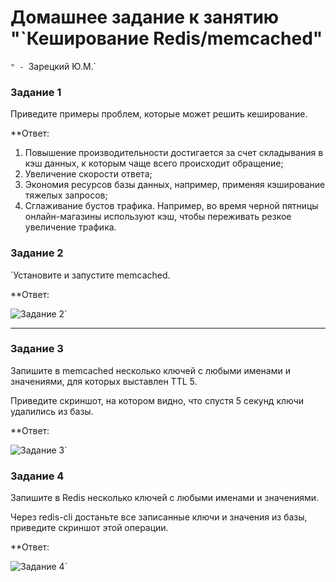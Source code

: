 # Домашнее задание к занятию "`Кеширование Redis/memcached"
`" - `Зарецкий Ю.М.`


### Задание 1

Приведите примеры проблем, которые может решить кеширование.

**Ответ:
 
1) Повышение производительности  достигается за счет
складывания в кэш данных, к которым чаще всего происходит
обращение;
2) Увеличение скорости ответа;
3) Экономия ресурсов базы данных, например, применяя
кэширование тяжелых запросов;
4) Сглаживание бустов трафика. Например, во время черной
пятницы онлайн-магазины используют кэш, чтобы переживать
резкое увеличение трафика.

### Задание 2

`Установите и запустите memcached.

**Ответ:

![Задание 2](https://github.com/daroutine/cash/blob/main/%D0%B7%D0%B0%D0%B4%D0%B0%D0%BD%D0%B8%D0%B52.png)`


---

### Задание 3

Запишите в memcached несколько ключей с любыми именами и значениями, для которых выставлен TTL 5.

Приведите скриншот, на котором видно, что спустя 5 секунд ключи удалились из базы.


**Ответ:

![Задание 3](https://github.com/daroutine/cash/blob/main/3%D0%B7%D0%B0%D0%B4%D0%B0%D0%BD%D0%B8%D0%B5.png)`

### Задание 4

Запишите в Redis несколько ключей с любыми именами и значениями.

Через redis-cli достаньте все записанные ключи и значения из базы, приведите скриншот этой операции.

**Ответ:

![Задание 4](https://github.com/daroutine/cash/blob/main/4%D0%B7%D0%B0%D0%B4%D0%B0%D0%BD%D0%B8%D0%B5.png)`
